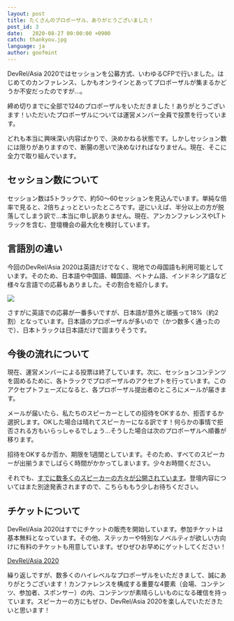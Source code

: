 ```yaml
---
layout: post
title: たくさんのプロポーザル、ありがとうございました！
post_id: 3
date:   2020-08-27 00:00:00 +0900
catch: thankyou.jpg
language: ja
author: goofmint
---
```


DevRel/Asia 2020ではセッションを公募方式、いわゆるCFPで行いました。はじめてのカンファレンス、しかもオンラインとあってプロポーザルが集まるかどうか不安だったのですが…。

締め切りまでに全部で124のプロポーザルをいただきました！ありがとうございます！いただいたプロポーザルについては運営メンバー全員で投票を行っています。

<!--more-->

どれも本当に興味深い内容ばかりで、決めかねる状態です。しかしセッション数には限りがありますので、断腸の思いで決めなければなりません。現在、そこに全力で取り組んでいます。

## セッション数について

セッション数は5トラックで、約50〜60セッションを見込んでいます。単純な倍率で見ると、2倍ちょっとといったところです。逆にいえば、半分以上の方が脱落してしまう訳で…本当に申し訳ありません。現在、アンカンファレンスやLTトラックを含む、登壇機会の最大化を検討しています。

## 言語別の違い

今回のDevRel/Asia 2020は英語だけでなく、現地での母国語も利用可能としています。そのため、日本語や中国語、韓国語、ベトナム語、インドネシア語など様々な言語での応募もありました。その割合を紹介します。

![](/asia-2020/assets/articles/share-graph.png)

さすがに英語での応募が一番多いですが、日本語が意外と頑張って18%（約2割）となっています。日本語のプロポーザルが多いので（かつ数多く通ったので）、日本トラックは日本語だけで固まりそうです。

## 今後の流れについて

現在、運営メンバーによる投票は終了しています。次に、セッションコンテンツを固めるために、各トラックでプロポーザルのアクセプトを行っています。このアクセプトフェーズになると、各プロポーザル提出者のところにメールが届きます。

メールが届いたら、私たちのスピーカーとしての招待をOKするか、拒否するか選択します。OKした場合は晴れてスピーカーになる訳です！何らかの事情で拒否される方もいらっしゃるでしょう…そうした場合は次のプロポーザルへ順番が移ります。

招待をOKするか否か、期限を1週間としています。そのため、すべてのスピーカーが出揃うまでしばらく時間がかかってしまいます。少々お時間ください。

それでも、[すでに数多くのスピーカーの方々が公開されています](https://devrel.dev/asia-2020/)。登壇内容についてはまた別途発表されますので、こちらももう少しお待ちください。

## チケットについて

DevRel/Asia 2020はすでにチケットの販売を開始しています。参加チケットは基本無料となっています。その他、ステッカーや特別なノベルティが欲しい方向けに有料のチケットも用意しています。ぜひぜひお早めにゲットしてください！

[DevRel/Asia 2020](https://devrel.dev/asia-2020/)

繰り返しですが、数多くのハイレベルなプロポーザルをいただきまして、誠にありがとうございます！カンファレンスを構成する重要な4要素（会場、コンテンツ、参加者、スポンサー）の内、コンテンツが素晴らしいものになる確信を持っています。スピーカーの方にもぜひ、DevRel/Asia 2020を楽しんでいただきたいと思います！
